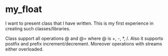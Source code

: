 # my_float
I want to present class that I have written.
This is my first experience in creating such classes/libraries.

Class support all operations @ and @= where @ is +, -, *, /. Also it supports postfix and prefix increment/decrement.
Moreover operations with streams either overloaded.
